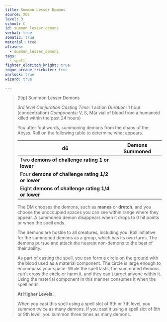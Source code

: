 ```yaml
---
title: Summon Lesser Demons
source: XGE
level: 3
school: C
id: summon_lesser_demons
verbal: true
somatic: true
material: true
aliases:
  - summon_lesser_demons
tags:
  - spell
fighter_eldritch_knight: true
rogue_arcane_trickster: true
warlock: true
wizard: true

---
```

>[!tip] Summon Lesser Demons
>
> *3rd level Conjuration*
> *Casting Time:* 1 action
> *Duration:* 1 hour (concentration)
> *Components:* V, S, M(a vial of blood from a humanoid killed within the past 24 hours)
>
>You utter foul words, summoning demons from the chaos of the Abyss. Roll on the following table to determine what appears.
>
>| **d6** | Demons Summoned |
>|---|---|
>| Two **demons of challenge rating 1 or lower** |
>| Four **demons of challenge rating 1/2 or lower** |
>| Eight **demons of challenge rating 1/4 or lower** |
>
>The DM chooses the demons, such as **manes** or **dretch**, and you choose the unoccupied spaces you can see within range where they appear. A summoned demon disappears when it drops to 0 hit points or when the spell ends.
>
>The demons are hostile to all creatures, including you. Roll initiative for the summoned demons as a group, which has its own turns. The demons pursue and attack the nearest non-demons to the best of their ability.
>
>As part of casting the spell, you can form a circle on the ground with the blood used as a material component. The circle is large enough to encompass your space. While the spell lasts, the summoned demons can't cross the circle or harm it, and they can't target anyone within it. Using the material component in this manner consumes it when the spell ends.
>
>**At Higher Levels:**
>
>When you cast this spell using a spell slot of 6th or 7th level, you summon twice as many demons. If you cast it using a spell slot of 8th or 9th level, you summon three times as many demons.
>

